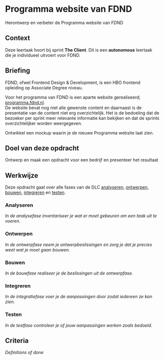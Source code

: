 # Programma website van FDND
Herontwerp en verbeter de Programma website van FDND

## Context
Deze leertaak hoort bij sprint **The Client**. Dit is een **autonomous** leertaak die je individueel uitvoert voor FDND.

## Briefing
FDND, ofwel Frontend Design & Development, is een HBO frontend opleiding op Associate Degree niveau.

Voor het programma van FDND is een aparte website gerealiseerd; [programma.fdnd.nl](https://programma.fdnd.nl/).  
De website bevat nog niet alle gewenste content en daarnaast is de presentatie van de content niet erg overzichtelijk. Het is de bedoeling dat de bezoeker per sprint meer relevante informatie kan bekijken en dat de sprints overzichtelijker worden weergegeven.

Ontwikkel een mockup waarin je de nieuwe Programma website laat zien.

## Doel van deze opdracht
Ontwerp en maak een opdracht voor een bedrijf en presenteer het resultaat

## Werkwijze
Deze opdracht gaat over alle fases van de DLC [analyseren](#analyseren), [ontwerpen](#ontwerpen), [bouwen](#bouwen), [integreren](#integreren) en [testen](#testen).

### Analyseren
*In de analysefase inventariseer je wat er moet gebeuren om een taak uit te voeren.*

### Ontwerpen
*In de ontwerpfase neem je ontwerpbeslissingen en zorg je dat je precies weet wat je moet gaan bouwen.*

### Bouwen
*In de bouwfase realiseer je de beslissingen uit de ontwerpfase.*

### Integreren
*In de integratiefase voer je de aanpassingen door zodat iedereen ze kan zien.*

### Testen
*In de testfase controleer je of jouw aanpassingen werken zoals bedoeld.*

## Criteria
*Definitions of done*


